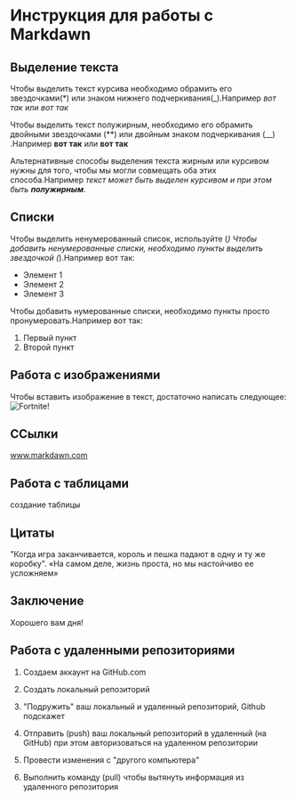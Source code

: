 # Инструкция для работы с Markdawn

## Выделение текста

Чтобы выделить текст курсива необходимо обрамить его звездочками(*) или знаком нижнего подчеркивания(_).Например *вот так* или _вот так_

Чтобы выделить текст полужирным, необходимо его обрамить двойными звездочками (**) или двойным знаком подчеркивания (__)  .Например **вот так** или __вот так__

Альтернативные способы выделения текста жирным или курсивом нужны для того, чтобы мы могли совмещать оба этих способа.Например _текст может быть выделен курсивом и при этом быть **полужирным**_.
## Списки

Чтобы выделить ненумерованный список, используйте (*)
Чтобы добавить ненумерованные списки, необходимо пункты выделить звездочкой (*).Например вот так:
* Элемент 1
* Элемент 2
* Элемент 3

Чтобы добавить нумерованные списки, необходимо пункты просто пронумеровать.Например вот так:
1. Первый пункт
2. Второй пункт

## Работа с изображениями

Чтобы вставить изображение в текст, достаточно написать следующее:![Fortnite!](fortnite.jpeg)
## ССылки

www.markdawn.com

## Работа с таблицами

создание таблицы

## Цитаты

"Когда игра заканчивается, король и пешка падают в одну и ту же коробку".
«На самом деле, жизнь проста, но мы настойчиво ее усложняем»
## Заключение

Хорошего вам дня!

## Работа с удаленными репозиториями

1. Cоздаем аккаунт на GitHub.com

2. Создать локальный репозиторий

3. "Подружить" ваш локальный и удаленный репозиторий, Github 
подскажет

4. Отправить (push) ваш локальный репозиторий в удаленный (на GitHub) при этом авторизоваться на удаленном репозитории

5. Провести изменения с "другого компьютера"

6. Выполнить команду (pull) чтобы вытянуть информация из удаленного репозитория